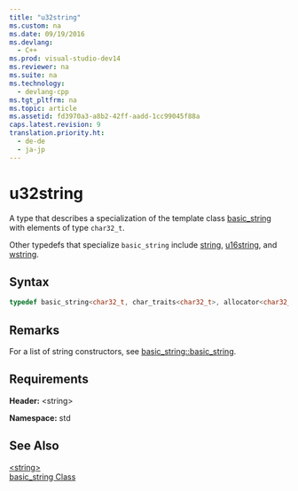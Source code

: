 ```yaml
---
title: "u32string"
ms.custom: na
ms.date: 09/19/2016
ms.devlang: 
  - C++
ms.prod: visual-studio-dev14
ms.reviewer: na
ms.suite: na
ms.technology: 
  - devlang-cpp
ms.tgt_pltfrm: na
ms.topic: article
ms.assetid: fd3970a3-a8b2-42ff-aadd-1cc99045f88a
caps.latest.revision: 9
translation.priority.ht: 
  - de-de
  - ja-jp
---
```

# u32string
A type that describes a specialization of the template class [basic_string](../vs140/basic_string-Class.md) with elements of type `char32_t`.  
  
 Other typedefs that specialize `basic_string` include [string](../vs140/string--C---STL--string--.md), [u16string](../vs140/u16string.md), and [wstring](../vs140/wstring.md).  
  
## Syntax  
  
```cpp  
typedef basic_string<char32_t, char_traits<char32_t>, allocator<char32_t>> u32string;  
```  
  
## Remarks  
 For a list of string constructors, see [basic_string::basic_string](../vs140/basic_string--basic_string.md).  
  
## Requirements  
 **Header:** <string\>  
  
 **Namespace:** std  
  
## See Also  
 [<string\>](../vs140/-string-.md)   
 [basic_string Class](../vs140/basic_string-Class.md)